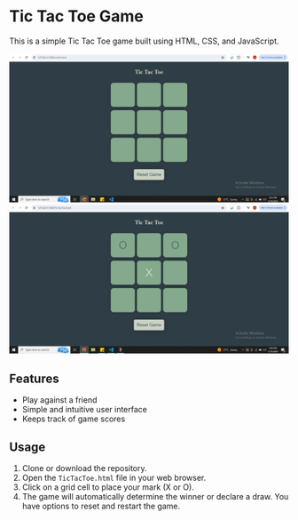 # Tic Tac Toe Game

This is a simple Tic Tac Toe game built using HTML, CSS, and JavaScript.

![Tic-Tac-Toe Preview](TicTacToe1.png)
![Tic-Tac-Toe Preview](TicTacToe2.png)
## Features

- Play against a friend 
- Simple and intuitive user interface
- Keeps track of game scores

## Usage

1. Clone or download the repository.
2. Open the `TicTacToe.html` file in your web browser.
3. Click on a grid cell to place your mark (X or O).
4. The game will automatically determine the winner or declare a draw. You have options to reset and restart the game.
